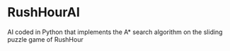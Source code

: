# RushHourAI
AI coded in Python that implements the A* search algorithm on the sliding puzzle game of RushHour
